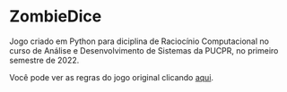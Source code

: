 # ZombieDice

Jogo criado em Python para diciplina de Raciocínio Computacional no curso de Análise e Desenvolvimento de Sistemas da PUCPR, no primeiro semestre de 2022. 

Você pode ver as regras do jogo original clicando [aqui](https://en.wikipedia.org/wiki/Zombie_Dice).
